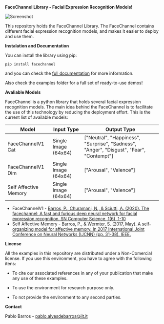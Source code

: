 **FaceChannel Library - Facial Expression Recognition Models!**

![Screenshot](Images/demo.png)

This repository holds the FaceChannel Library. The FaceChannel contains different facial expression recognition models, and makes it easier to deploy and use them.

**Instalation and Documentation**

You can install the library using pip:

    pip install facechannel

and you can check the [full documentation](https://facechannel.readthedocs.io/en/latest/)  for more information.

Also check the examples folder for a full set of ready-to-use demos!


**Avaliable Models**

FaceChannel is a python library that holds several facial expression recognition models. The main idea behind the FaceChannel is to facilitate the use of this technology
by reducing the deployment effort. This is the current list of available models:



Model | Input Type | Output Type |
------------- | ------------- | -------------
FaceChannelV1  Cat  | Single Image (64x64) | ["Neutral", "Happiness", "Surprise", "Sadness", "Anger", "Disgust", "Fear", "Contempt"] |
FaceChannelV1  Dim  | Single Image (64x64) | ["Arousal", "Valence"] |
Self Affective Memory  | Single Image (64x64) | ["Arousal", "Valence"] |


* FaceChannelV1 -  [Barros, P., Churamani, N., & Sciutti, A. (2020). The facechannel: A fast and furious deep neural network for facial expression recognition. SN Computer Science, 1(6), 1-10](https://link.springer.com/article/10.1007/s42979-020-00325-6)
* Self Affective Memory - [Barros, P., & Wermter, S. (2017, May). A self-organizing model for affective memory. In 2017 International Joint Conference on Neural Networks (IJCNN) (pp. 31-38). IEEE.](https://www2.informatik.uni-hamburg.de/wtm/publications/2017/BW17/Barros-Affective_Memory_2017-Webpage.pdf)



**License**

All the examples in this repository are distributed under a Non-Comercial license. If you use this environment, you have to agree with the following itens:

- To cite our associated references in any of your publication that make any use of these examples.

- To use the environment for research purpose only.

- To not provide the environment to any second parties.



**Contact**

Pablo Barros - pablo.alvesdebarros@iit.it




